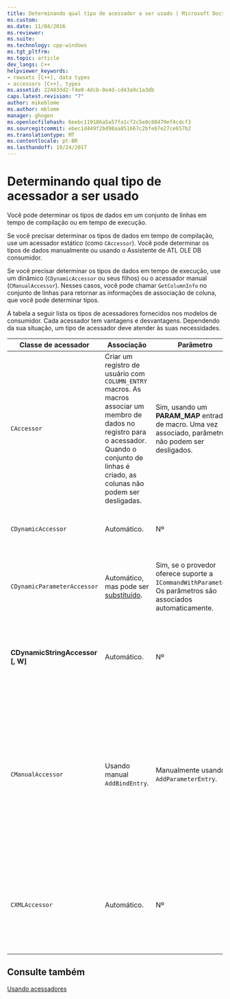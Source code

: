 ```yaml
---
title: Determinando qual tipo de acessador a ser usado | Microsoft Docs
ms.custom: 
ms.date: 11/04/2016
ms.reviewer: 
ms.suite: 
ms.technology: cpp-windows
ms.tgt_pltfrm: 
ms.topic: article
dev_langs: C++
helpviewer_keywords:
- rowsets [C++], data types
- accessors [C++], types
ms.assetid: 22483dd2-f4e0-4dcb-8e4d-cd43a9c1a3db
caps.latest.revision: "7"
author: mikeblome
ms.author: mblome
manager: ghogen
ms.openlocfilehash: 6eebc119186a5a57fa1cf2c5e0c80479ef4cdcf3
ms.sourcegitcommit: ebec1d449f2bd98aa851667c2bfeb7e27ce657b2
ms.translationtype: MT
ms.contentlocale: pt-BR
ms.lasthandoff: 10/24/2017
---
```

# <a name="determining-which-type-of-accessor-to-use"></a>Determinando qual tipo de acessador a ser usado
Você pode determinar os tipos de dados em um conjunto de linhas em tempo de compilação ou em tempo de execução.  
  
 Se você precisar determinar os tipos de dados em tempo de compilação, use um acessador estático (como `CAccessor`). Você pode determinar os tipos de dados manualmente ou usando o Assistente de ATL OLE DB consumidor.  
  
 Se você precisar determinar os tipos de dados em tempo de execução, use um dinâmico (`CDynamicAccessor` ou seus filhos) ou o acessador manual (`CManualAccessor`). Nesses casos, você pode chamar `GetColumnInfo` no conjunto de linhas para retornar as informações de associação de coluna, que você pode determinar tipos.  
  
 A tabela a seguir lista os tipos de acessadores fornecidos nos modelos de consumidor. Cada acessador tem vantagens e desvantagens. Dependendo da sua situação, um tipo de acessador deve atender às suas necessidades.  
  
|Classe de acessador|Associação|Parâmetro|Comentário|  
|--------------------|-------------|---------------|-------------|  
|`CAccessor`|Criar um registro de usuário com `COLUMN_ENTRY` macros. As macros associar um membro de dados no registro para o acessador. Quando o conjunto de linhas é criado, as colunas não podem ser desligadas.|Sim, usando um **PARAM_MAP** entrada de macro. Uma vez associado, parâmetros não podem ser desligados.|Acessador mais rápido devido a quantidade pequena de código.|  
|`CDynamicAccessor`|Automático.|Nº|Útil se você não souber o tipo de dados em um conjunto de linhas.|  
|`CDynamicParameterAccessor`|Automático, mas pode ser [substituído](../../data/oledb/overriding-a-dynamic-accessor.md).|Sim, se o provedor oferece suporte a `ICommandWithParameters`. Os parâmetros são associados automaticamente.|Mais lento do que `CDynamicAccessor` mas útil para chamar procedimentos armazenados genéricos.|  
|**CDynamicStringAccessor [, W]**|Automático.|Nº|Recupera os dados acessados a partir do repositório de dados como dados de cadeia de caracteres.|  
|`CManualAccessor`|Usando manual `AddBindEntry`.|Manualmente usando `AddParameterEntry`.|Muito rápido; parâmetros e colunas associadas apenas uma vez. Determinar o tipo de dados para usar. (Consulte [DBVIEWER](http://msdn.microsoft.com/en-us/07620f99-c347-4d09-9ebc-2459e8049832) de exemplo para obter um exemplo.) Requer mais código que `CDynamicAccessor` ou `CAccessor`. É mais semelhante a chamar o OLE DB diretamente.|  
|`CXMLAccessor`|Automático.|Nº|Recupera os dados acessados a partir do repositório de dados como dados de cadeia de caracteres e formatos de dados marcados como XML.|  
  
## <a name="see-also"></a>Consulte também  
 [Usando acessadores](../../data/oledb/using-accessors.md)